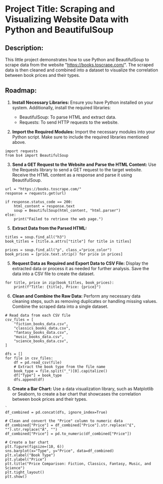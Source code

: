 # Project Title: Scraping and Visualizing Website Data with Python and BeautifulSoup

## Description:
This little project demonstrates how to use Python and BeautifulSoup to scrape data from the website "https://books.toscrape.com/". The scraped data is then cleaned and combined into a dataset to visualize the correlation between book prices and their types.

## Roadmap:

1. **Install Necessary Libraries:**
   Ensure you have Python installed on your system. Additionally, install the required libraries:
   - BeautifulSoup: To parse HTML and extract data.
   - Requests: To send HTTP requests to the website.

2. **Import the Required Modules:**
   Import the necessary modules into your Python script. Make sure to include the required libraries mentioned above.
```
import requests
from bs4 import BeautifulSoup
```
3. **Send a GET Request to the Website and Parse the HTML Content:**
   Use the Requests library to send a GET request to the target website. Receive the HTML content as a response and parse it using BeautifulSoup.
```
url = "https://books.toscrape.com/"
response = requests.get(url)

if response.status_code == 200:
    html_content = response.text
    soup = BeautifulSoup(html_content, "html.parser")
else:
    print("Failed to retrieve the web page.")
```

5. **Extract Data from the Parsed HTML:**
```
titles = soup.find_all("h3")
book_titles = [title.a.attrs["title"] for title in titles]

prices = soup.find_all("p", class_="price_color")
book_prices = [price.text.strip() for price in prices]
```

5. **Request Data as Required and Export Data to CSV File:**
   Display the extracted data or process it as needed for further analysis. Save the data into a CSV file to create the dataset.
```
for title, price in zip(book_titles, book_prices):
    print(f"Title: {title}, Price: {price}")
```
6. **Clean and Combine the Raw Data:**
   Perform any necessary data cleaning steps, such as removing duplicates or handling missing values. Combine the scraped data into a single dataset.
```
# Read data from each CSV file
csv_files = [
    "fiction_books_data.csv",
    "classics_books_data.csv",
    "fantasy_books_data.csv",
    "music_books_data.csv",
    "science_books_data.csv",
]

dfs = []
for file in csv_files:
    df = pd.read_csv(file)
    # Extract the book type from the file name
    book_type = file.split("_")[0].capitalize()
    df["Type"] = book_type
    dfs.append(df)
```

8. **Create a Bar Chart:**
   Use a data visualization library, such as Matplotlib or Seaborn, to create a bar chart that showcases the correlation between book prices and their types.
```
`
df_combined = pd.concat(dfs, ignore_index=True)

# Clean and convert the "Price" column to numeric data
df_combined["Price"] = df_combined["Price"].str.replace("£", "").str.replace("Â", "")
df_combined["Price"] = pd.to_numeric(df_combined["Price"])

# Create a bar chart
plt.figure(figsize=(10, 6))
sns.barplot(x="Type", y="Price", data=df_combined)
plt.xlabel("Book Type")
plt.ylabel("Price")
plt.title("Price Comparison: Fiction, Classics, Fantasy, Music, and Science")
plt.tight_layout()
plt.show()
```

